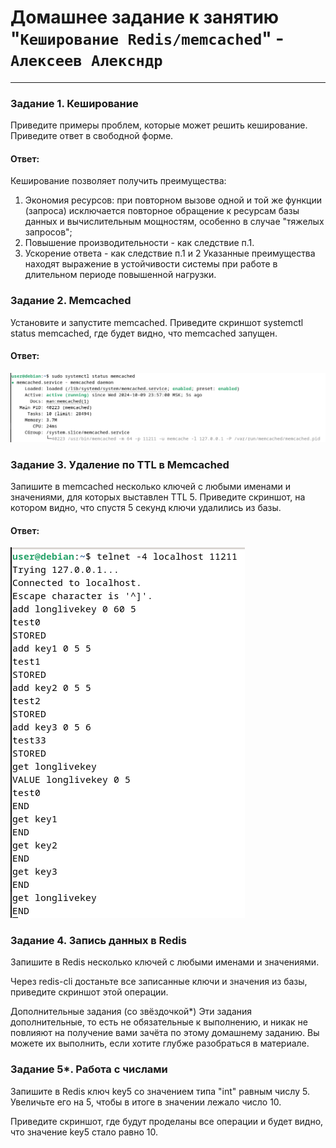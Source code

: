 # Домашнее задание к занятию "`Кеширование Redis/memcached`" - `Алексеев Алексндр`

---
### Задание 1. Кеширование
Приведите примеры проблем, которые может решить кеширование.
Приведите ответ в свободной форме.

#### Ответ: 
Кеширование позволяет получить преимущества:
1. Экономия ресурсов: при повторном вызове одной и той же функции (запроса) исключается повторное обращение к ресурсам базы данных и вычислительным мощностям, особенно в случае "тяжелых запросов";
2. Повышение производительности - как следствие п.1.
3. Ускорение ответа - как следствие п.1 и 2
Указанные преимущества находят выражение в устойчивости системы при работе в длительном периоде повышенной нагрузки.

### Задание 2. Memcached
Установите и запустите memcached.
Приведите скриншот systemctl status memcached, где будет видно, что memcached запущен.

#### Ответ:
![memcached](img-02/task-02-memcached-status.png)


### Задание 3. Удаление по TTL в Memcached
Запишите в memcached несколько ключей с любыми именами и значениями, для которых выставлен TTL 5.
Приведите скриншот, на котором видно, что спустя 5 секунд ключи удалились из базы.

#### Ответ:
![short-live-key](img-02/task-02-short-live-key.png)


### Задание 4. Запись данных в Redis
Запишите в Redis несколько ключей с любыми именами и значениями.

Через redis-cli достаньте все записанные ключи и значения из базы, приведите скриншот этой операции.

Дополнительные задания (со звёздочкой*)
Эти задания дополнительные, то есть не обязательные к выполнению, и никак не повлияют на получение вами зачёта по этому домашнему заданию. Вы можете их выполнить, если хотите глубже разобраться в материале.

### Задание 5*. Работа с числами
Запишите в Redis ключ key5 со значением типа "int" равным числу 5. Увеличьте его на 5, чтобы в итоге в значении лежало число 10.

Приведите скриншот, где будут проделаны все операции и будет видно, что значение key5 стало равно 10.